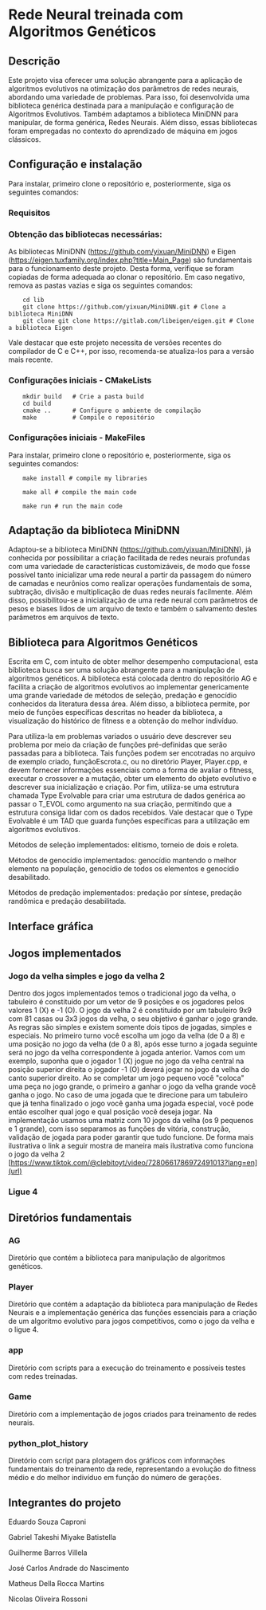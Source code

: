 # Rede Neural treinada com Algoritmos Genéticos

## Descrição

Este projeto visa oferecer uma solução abrangente para a aplicação de algoritmos evolutivos na otimização dos parâmetros de redes neurais, abordando uma variedade de problemas. Para isso, foi desenvolvida uma biblioteca genérica destinada para a manipulação e configuração de Algoritmos Evolutivos. Também adaptamos a biblioteca MiniDNN para manipular, de forma genérica, Redes Neurais. Além disso, essas bibliotecas foram empregadas no contexto do aprendizado de máquina em jogos clássicos.

## Configuração e instalação

Para instalar, primeiro clone o repositório e, posteriormente, siga os seguintes comandos:

### Requisitos

### Obtenção das bibliotecas necessárias:

As bibliotecas MiniDNN (https://github.com/yixuan/MiniDNN) e Eigen (https://eigen.tuxfamily.org/index.php?title=Main_Page) são fundamentais para o funcionamento deste projeto. Desta forma, verifique se foram copiadas de forma adequada ao clonar o repositório. Em caso negativo, remova as pastas vazias e siga os seguintes comandos:

```shell
    cd lib
    git clone https://github.com/yixuan/MiniDNN.git # Clone a biblioteca MiniDNN
    git clone git clone https://gitlab.com/libeigen/eigen.git # Clone a biblioteca Eigen
```

Vale destacar que este projeto necessita de versões recentes do compilador de C e C++, por isso, recomenda-se atualiza-los para a versão mais recente.


### Configurações iniciais - CMakeLists

```shell
    mkdir build   # Crie a pasta build
    cd build      
    cmake ..      # Configure o ambiente de compilação
    make          # Compile o repositório
```

### Configurações iniciais - MakeFiles

Para instalar, primeiro clone o repositório e, posteriormente, siga os seguintes comandos:

```shell
    make install # compile my libraries 

    make all # compile the main code

    make run # run the main code
```


## Adaptação da biblioteca MiniDNN

Adaptou-se a biblioteca MiniDNN (https://github.com/yixuan/MiniDNN), já conhecida por possibilitar a criação facilitada de redes neurais profundas com uma variedade de características customizáveis, de modo que fosse possível tanto inicializar uma rede neural a partir da passagem do número de camadas e neurônios como realizar operações fundamentais de soma, subtração, divisão e multiplicação de duas redes neurais facilmente. Além disso, possibilitou-se a inicialização de uma rede neural com parâmetros de pesos e biases lidos de um arquivo de texto e também o salvamento destes parâmetros em arquivos de texto. 


## Biblioteca para Algoritmos Genéticos

Escrita em C, com intuíto de obter melhor desempenho computacional, esta biblioteca busca ser uma solução abrangente para a manipulação de algoritmos genéticos. A biblioteca está colocada dentro do repositório AG e facilita a criação de algoritmos evolutivos ao implementar genericamente uma grande variedade de métodos de seleção, predação e genocídio conhecidos da literatura dessa área. Além disso, a biblioteca permite, por meio de funções específicas descritas no header da biblioteca, a visualização do histórico de fitness e a obtenção do melhor indivíduo.

Para utiliza-la em problemas variados o usuário deve descrever seu problema por meio da criação de funções pré-definidas que serão passadas para a biblioteca. Tais funções podem ser encotradas no arquivo de exemplo criado, funçãoEscrota.c, ou no diretório Player, Player.cpp, e devem fornecer informações essenciais como a forma de avaliar o fitness, executar o crossover e a mutação, obter um elemento do objeto evolutivo e descrever sua inicialização e criação. Por fim, utiliza-se uma estrutura chamada Type Evolvable para criar uma estrutura de dados genérica ao passar o T_EVOL como argumento na sua criação, permitindo que a estrutura consiga lidar com os dados recebidos. Vale destacar que o Type Evolvable é um TAD que guarda funções específicas para a utilização em algoritmos evolutivos.

Métodos de seleção implementados: elitismo, torneio de dois e roleta. 

Métodos de genocídio implementados: genocídio mantendo o melhor elemento na população, genocídio de todos os elementos e genocídio desabilitado.

Métodos de predação implementados: predação por síntese, predação randômica e predação desabilitada.


## Interface gráfica



## Jogos implementados

### Jogo da velha simples e jogo da velha 2
Dentro dos jogos implementados temos o tradicional jogo da velha, o tabuleiro é constituido por um vetor de 9 posições e os jogadores pelos valores 1 (X) e -1 (O). O jogo da velha 2 é constituido por um tabuleiro 9x9 com 81 casas ou 3x3 jogos da velha, o seu objetivo é ganhar o jogo grande. As regras são simples e existem somente dois tipos de jogadas, simples e especiais. No primeiro turno você escolha um jogo da velha (de 0 a 8) e uma posição no jogo da velha (de 0 a 8), após esse turno a jogada seguinte será no jogo da velha correspondente à jogada anterior. Vamos com um exemplo, suponha que o jogador 1 (X) jogue no jogo da velha central na posição superior direita o jogador -1 (O) deverá jogar no jogo da velha do canto superior direito. Ao se completar um jogo pequeno você "coloca" uma peça no jogo grande, o primeiro a ganhar o jogo da velha grande você ganha o jogo. No caso de uma jogada que te direcione para um tabuleiro que já tenha finalizado o jogo você ganha uma jogada especial, você pode então escolher qual jogo e qual posição você deseja jogar. Na implementação usamos uma matriz com 10 jogos da velha (os 9 pequenos e 1 grande), com isso separamos as funções de vitória, construção, validação de jogada para poder garantir que tudo funcione.
De forma mais ilustrativa o link a seguir mostra de maneira mais ilustrativa como funciona o jogo da velha 2 [https://www.tiktok.com/@clebitoyt/video/7280661786972491013?lang=en](url)




### Ligue 4




## Diretórios fundamentais

### AG

Diretório que contém a biblioteca para manipulação de algoritmos genéticos.

### Player

Diretório que contém a adaptação da biblioteca para manipulação de Redes Neurais e a implementação genérica das funções essenciais para a criação de um algoritmo evolutivo para jogos competitivos, como o jogo da velha e o ligue 4. 

### app

Diretório com scripts para a execução do treinamento e possíveis testes com redes treinadas. 

### Game

Diretório com a implementação de jogos criados para treinamento de redes neurais. 

### python_plot_history

Diretório com script para plotagem dos gráficos com informações fundamentais do treinamento da rede, representando a evolução do fitness médio e do melhor indivíduo em função do número de gerações.


## Integrantes do projeto

Eduardo Souza Caproni

Gabriel Takeshi Miyake Batistella

Guilherme Barros Villela

José Carlos Andrade do Nascimento

Matheus Della Rocca Martins

Nicolas Oliveira Rossoni
